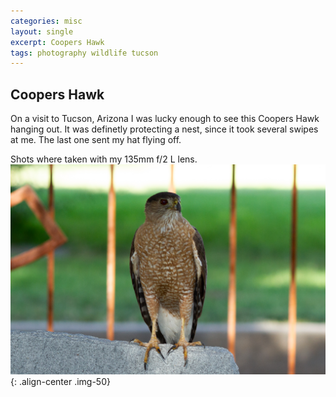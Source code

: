 ```yaml
---
categories: misc
layout: single
excerpt: Coopers Hawk
tags: photography wildlife tucson
---
```

## Coopers Hawk
On a visit to Tucson, Arizona I was lucky enough to see this Coopers Hawk hanging out. It was  definetly protecting a nest, since it took several swipes at me.  The last one sent my hat flying off.

Shots where taken with my 135mm f/2 L lens.   
![](/assets/images/IMG_4844.jpg){: .align-center .img-50}
